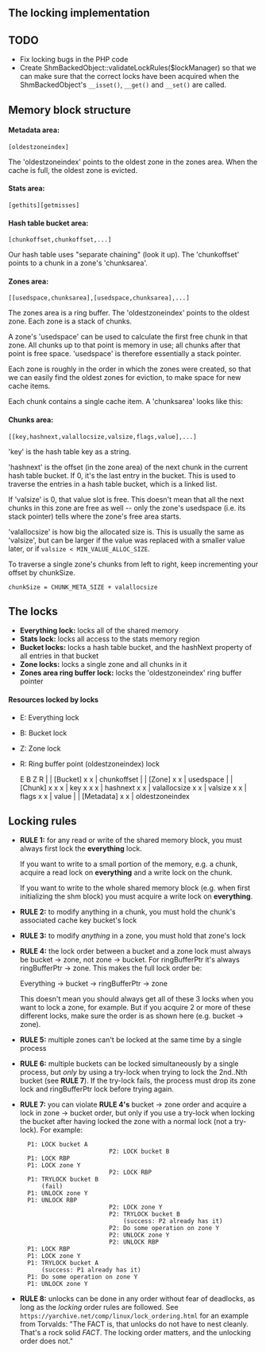 The locking implementation
--------------------------

## TODO

- Fix locking bugs in the PHP code
- Create ShmBackedObject::validateLockRules($lockManager) so that we can make sure that the correct locks have been acquired when the ShmBackedObject's `__isset()`, `__get()` and `__set()` are called.


## Memory block structure

#### Metadata area:

    [oldestzoneindex]

The 'oldestzoneindex' points to the oldest zone in the zones area.
When the cache is full, the oldest zone is evicted.

#### Stats area:

    [gethits][getmisses]

#### Hash table bucket area:

    [chunkoffset,chunkoffset,...]

Our hash table uses "separate chaining" (look it up). The 'chunkoffset'
points to a chunk in a zone's 'chunksarea'.

#### Zones area:

    [[usedspace,chunksarea],[usedspace,chunksarea],...]

The zones area is a ring buffer. The 'oldestzoneindex' points to
the oldest zone. Each zone is a stack of chunks.

A zone's 'usedspace' can be used to calculate the first free chunk in
that zone. All chunks up to that point is memory in use; all chunks
after that point is free space. 'usedspace' is therefore essentially
a stack pointer.

Each zone is roughly in the order in which the zones were created, so
that we can easily find the oldest zones for eviction, to make space for
new cache items.

Each chunk contains a single cache item. A 'chunksarea' looks like this:

#### Chunks area:

    [[key,hashnext,valallocsize,valsize,flags,value],...]

'key' is the hash table key as a string.

'hashnext' is the offset (in the zone area) of the next chunk in
the current hash table bucket. If 0, it's the last entry in the bucket.
This is used to traverse the entries in a hash table bucket, which is
a linked list.

If 'valsize' is 0, that value slot is free. This doesn't mean that all
the next chunks in this zone are free as well -- only the zone's usedspace
(i.e. its stack pointer) tells where the zone's free area starts.

'valallocsize' is how big the allocated size is. This is usually the
same as 'valsize', but can be larger if the value was replaced with
a smaller value later, or if `valsize < MIN_VALUE_ALLOC_SIZE`.

To traverse a single zone's chunks from left to right, keep incrementing
your offset by chunkSize.

`chunkSize = CHUNK_META_SIZE + valallocsize`


## The locks

- __Everything lock:__
  locks all of the shared memory
- __Stats lock:__
  locks all access to the stats memory region
- __Bucket locks:__
  locks a hash table bucket, and the hashNext property of all entries in that bucket
- __Zone locks:__
  locks a single zone and all chunks in it
- __Zones area ring buffer lock:__
  locks the 'oldestzoneindex' ring buffer pointer

#### Resources locked by locks

- E: Everything lock
- B: Bucket lock
- Z: Zone lock
- R: Ring buffer point (oldestzoneindex) lock

    E B Z R |
            | [Bucket]
    x x     | chunkoffset
            |
            | [Zone]
    x   x   | usedspace
            |
            | [Chunk]
    x x x   | key
    x x x   | hashnext
    x   x   | valallocsize
    x   x   | valsize
    x   x   | flags
    x   x   | value
            |
            | [Metadata]
    x     x | oldestzoneindex


## Locking rules

- __RULE 1:__
  for any read or write of the shared memory block, you must always first lock
  the __everything__ lock.

  If you want to write to a small portion of the memory, e.g. a chunk, acquire
  a read lock on __everything__ and a write lock on the chunk.

  If you want to write to the whole shared memory block (e.g. when first
  initializing the shm block) you must acquire a write lock on __everything__.

- __RULE 2:__
  to modify anything in a chunk, you must hold the chunk's associated cache key
  bucket's lock

- __RULE 3:__ to modify _anything_ in a zone, you must hold that zone's lock

- __RULE 4:__ the lock order between a bucket and a zone lock must always be
  bucket -> zone, not zone -> bucket. For ringBufferPtr it's always
  ringBufferPtr -> zone. This makes the full lock order be:

  Everything -> bucket -> ringBufferPtr -> zone

  This doesn't mean you should always get all of these 3 locks when you want to
  lock a zone, for example. But if you acquire 2 or more of these different
  locks, make sure the order is as shown here (e.g. bucket -> zone).

- __RULE 5:__ multiple zones can't be locked at the same time by a single process

- __RULE 6:__ multiple buckets can be locked simultaneously by a single process,
  but _only_ by using a try-lock when trying to lock the 2nd..Nth bucket (see
  **RULE 7**). If the try-lock fails, the process must drop its zone lock and
  ringBufferPtr lock before trying again.

- __RULE 7:__ you can violate **RULE 4's** bucket -> zone order and acquire a lock
  in zone -> bucket order, but only if you use a try-lock when locking the bucket
  after having locked the zone with a normal lock (not a try-lock). For example:

        P1: LOCK bucket A
                               P2: LOCK bucket B
        P1: LOCK RBP
        P1: LOCK zone Y
                               P2: LOCK RBP
        P1: TRYLOCK bucket B
            (fail)
        P1: UNLOCK zone Y
        P1: UNLOCK RBP
                               P2: LOCK zone Y
                               P2: TRYLOCK bucket B
                                   (success: P2 already has it)
                               P2: Do some operation on zone Y
                               P2: UNLOCK zone Y
                               P2: UNLOCK RBP
        P1: LOCK RBP
        P1: LOCK zone Y
        P1: TRYLOCK bucket A
            (success: P1 already has it)
        P1: Do some operation on zone Y
        P1: UNLOCK zone Y

- __RULE 8:__ unlocks can be done in any order without fear of deadlocks, as
  long as the _locking_ order rules are followed. See
  `https://yarchive.net/comp/linux/lock_ordering.html` for an example from
  Torvalds: "The FACT is, that unlocks do not have to nest cleanly. That's
  a rock solid *FACT*. The locking order matters, and the unlocking order does not."


